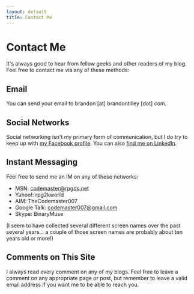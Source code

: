 ```yaml
---
layout: default
title: Contact Me
---
```


Contact Me
==========

It's always good to hear from fellow geeks and other readers of my blog.
Feel free to contact me via any of these methods:

Email
-----

You can send your email to brandon [at] brandontilley [dot] com.

Social Networks
---------------

Social networking isn't my primary form of communication, but I do try to
keep up with [my Facebook profile](http://www.facebook.com/profile.php?id=1017411194).
You can also [find me on LinkedIn](http://www.linkedin.com/in/brandontilley).

Instant Messaging
-----------------

Feel free to send me an IM on any of these networks:

* MSN: codemaster@rpgds.net
* Yahoo!: rpg2kworld
* AIM: TheCodemaster007
* Google Talk: codemaster007@gmail.com
* Skype: BinaryMuse

(I seem to have collected several different screen names over the past
several years... a couple of those screen names are probably about ten years
old or more!)

Comments on This Site
---------------------

I always read every comment on any of my blogs. Feel free to leave a comment
on any appropriate page or post, but remember to leave a valid email address
if you want me to be able to reach you.

